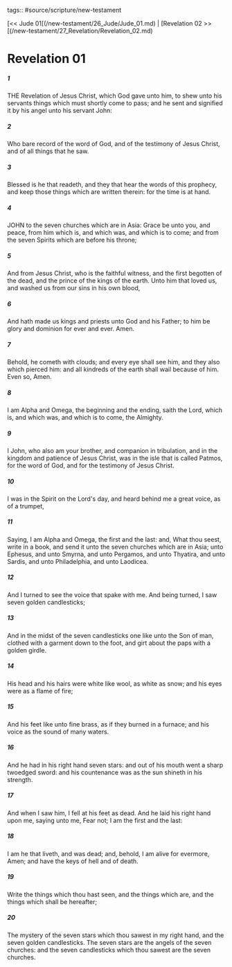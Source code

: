 tags:: #source/scripture/new-testament

[<< Jude 01[(/new-testament/26_Jude/Jude_01.md) | [Revelation 02 >>[(/new-testament/27_Revelation/Revelation_02.md)

# Revelation 01

##### 1

THE Revelation of Jesus Christ, which God gave unto him, to shew unto his servants things which must shortly come to pass; and he sent and signified it by his angel unto his servant John:

##### 2

Who bare record of the word of God, and of the testimony of Jesus Christ, and of all things that he saw.

##### 3

Blessed is he that readeth, and they that hear the words of this prophecy, and keep those things which are written therein: for the time is at hand.

##### 4

JOHN to the seven churches which are in Asia: Grace be unto you, and peace, from him which is, and which was, and which is to come; and from the seven Spirits which are before his throne;

##### 5

And from Jesus Christ, who is the faithful witness, and the first begotten of the dead, and the prince of the kings of the earth. Unto him that loved us, and washed us from our sins in his own blood,

##### 6

And hath made us kings and priests unto God and his Father; to him be glory and dominion for ever and ever. Amen.

##### 7

Behold, he cometh with clouds; and every eye shall see him, and they also which pierced him: and all kindreds of the earth shall wail because of him. Even so, Amen.

##### 8

I am Alpha and Omega, the beginning and the ending, saith the Lord, which is, and which was, and which is to come, the Almighty.

##### 9

I John, who also am your brother, and companion in tribulation, and in the kingdom and patience of Jesus Christ, was in the isle that is called Patmos, for the word of God, and for the testimony of Jesus Christ.

##### 10

I was in the Spirit on the Lord's day, and heard behind me a great voice, as of a trumpet,

##### 11

Saying, I am Alpha and Omega, the first and the last: and, What thou seest, write in a book, and send it unto the seven churches which are in Asia; unto Ephesus, and unto Smyrna, and unto Pergamos, and unto Thyatira, and unto Sardis, and unto Philadelphia, and unto Laodicea.

##### 12

And I turned to see the voice that spake with me. And being turned, I saw seven golden candlesticks;

##### 13

And in the midst of the seven candlesticks one like unto the Son of man, clothed with a garment down to the foot, and girt about the paps with a golden girdle.

##### 14

His head and his hairs were white like wool, as white as snow; and his eyes were as a flame of fire;

##### 15

And his feet like unto fine brass, as if they burned in a furnace; and his voice as the sound of many waters.

##### 16

And he had in his right hand seven stars: and out of his mouth went a sharp twoedged sword: and his countenance was as the sun shineth in his strength.

##### 17

And when I saw him, I fell at his feet as dead. And he laid his right hand upon me, saying unto me, Fear not; I am the first and the last:

##### 18

I am he that liveth, and was dead; and, behold, I am alive for evermore, Amen; and have the keys of hell and of death.

##### 19

Write the things which thou hast seen, and the things which are, and the things which shall be hereafter;

##### 20

The mystery of the seven stars which thou sawest in my right hand, and the seven golden candlesticks. The seven stars are the angels of the seven churches: and the seven candlesticks which thou sawest are the seven churches.
